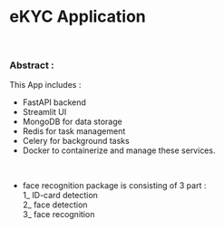 # eKYC Application 

<br>

### Abstract : 
This App includes :
+ FastAPI backend
+ Streamlit UI
+ MongoDB for data storage
+ Redis for task management
+ Celery for background tasks
+ Docker to containerize and manage these services.

<br>

+ face recognition package is consisting of 3 part : <br>
 1_ ID-card detection <br>
 2_ face detection <br>
 3_ face recognition <br>
